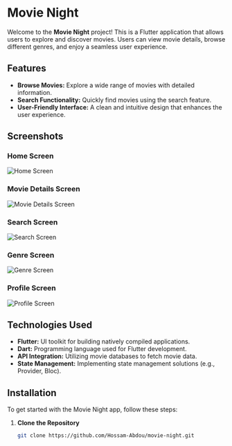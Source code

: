 # Movie Night

Welcome to the **Movie Night** project! This is a Flutter application that allows users to explore and discover movies. Users can view movie details, browse different genres, and enjoy a seamless user experience.

## Features

- **Browse Movies:** Explore a wide range of movies with detailed information.
- **Search Functionality:** Quickly find movies using the search feature.
- **User-Friendly Interface:** A clean and intuitive design that enhances the user experience.

## Screenshots

### Home Screen
![Home Screen](screenshots/home_screen.png)

### Movie Details Screen
![Movie Details Screen](screenshots/movie_details_screen.png)

### Search Screen
![Search Screen](screenshots/search_screen.png)

### Genre Screen
![Genre Screen](screenshots/genre_screen.png)

### Profile Screen
![Profile Screen](screenshots/profile_screen.png)

## Technologies Used

- **Flutter:** UI toolkit for building natively compiled applications.
- **Dart:** Programming language used for Flutter development.
- **API Integration:** Utilizing movie databases to fetch movie data.
- **State Management:** Implementing state management solutions (e.g., Provider, Bloc).

## Installation

To get started with the Movie Night app, follow these steps:

1. **Clone the Repository**
   ```bash
   git clone https://github.com/Hossam-Abdou/movie-night.git
